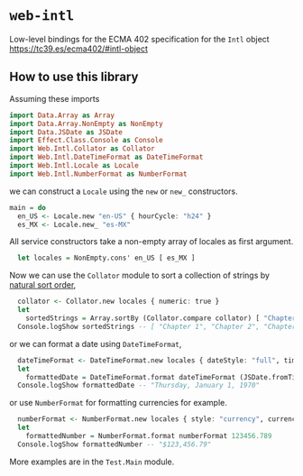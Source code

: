 # `web-intl`

Low-level bindings for the ECMA 402 specification for the `Intl` object https://tc39.es/ecma402/#intl-object

## How to use this library

Assuming these imports

```purs
import Data.Array as Array
import Data.Array.NonEmpty as NonEmpty
import Data.JSDate as JSDate
import Effect.Class.Console as Console
import Web.Intl.Collator as Collator
import Web.Intl.DateTimeFormat as DateTimeFormat
import Web.Intl.Locale as Locale
import Web.Intl.NumberFormat as NumberFormat
```

we can construct a `Locale` using the `new` or `new_` constructors.

```purs
main = do
  en_US <- Locale.new "en-US" { hourCycle: "h24" }
  es_MX <- Locale.new_ "es-MX"
```

All service constructors take a non-empty array of locales as first argument.

```purs
  let locales = NonEmpty.cons' en_US [ es_MX ]
```

Now we can use the `Collator` module to sort a collection of strings by [natural sort order](https://en.wikipedia.org/wiki/Natural_sort_order),

```purs
  collator <- Collator.new locales { numeric: true }
  let
    sortedStrings = Array.sortBy (Collator.compare collator) [ "Chapter 1", "Chapter 11", "Chapter 2" ]
  Console.logShow sortedStrings -- [ "Chapter 1", "Chapter 2", "Chapter 11" ]
```

or we can format a date using `DateTimeFormat`,

```purs
  dateTimeFormat <- DateTimeFormat.new locales { dateStyle: "full", timeZone: "UTC" }
  let
    formattedDate = DateTimeFormat.format dateTimeFormat (JSDate.fromTime 0.0)
  Console.logShow formattedDate -- "Thursday, January 1, 1970"
```

or use `NumberFormat` for formatting currencies for example.

```purs
  numberFormat <- NumberFormat.new locales { style: "currency", currency: "USD" }
  let
    formattedNumber = NumberFormat.format numberFormat 123456.789
  Console.logShow formattedNumber -- "$123,456.79"
```

More examples are in the `Test.Main` module.
